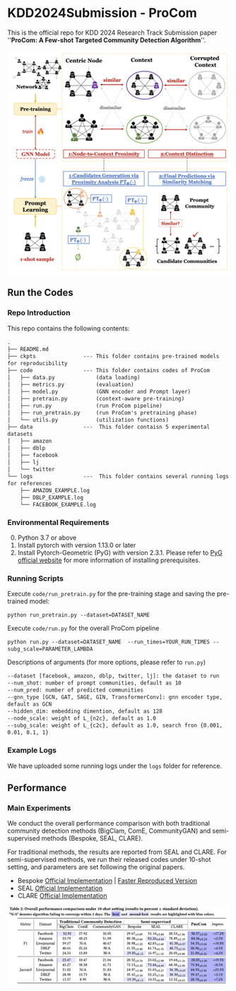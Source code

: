 # KDD2024Submission - ProCom

This is the official repo for KDD 2024 Research Track Submission paper ''**ProCom: A Few-shot Targeted Community Detection Algorithm**''.

![model](README.assets/model.jpg)

## Run the Codes

### Repo Introduction
This repo contains the following contents:
```
.
├── README.md
├── ckpts               --- This folder contains pre-trained models for reproducibility 
├── code                --- This folder contains codes of ProCom
│   ├── data.py             (data loading)
│   ├── metrics.py          (evaluation)
│   ├── model.py            (GNN encoder and Prompt layer)
│   ├── pretrain.py         (context-aware pre-training)
│   ├── run.py              (run ProCom pipeline)
│   ├── run_pretrain.py     (run ProCom's pretraining phase)
│   └── utils.py            (utilization functions)
├── data                ---  This folder contaisn 5 experimental datasets
│   ├── amazon
│   ├── dblp
│   ├── facebook
│   ├── lj
│   └── twitter
└── logs                ---  This folder contains several running logs for references
    ├── AMAZON_EXAMPLE.log
    ├── DBLP_EXAMPLE.log
    └── FACEBOOK_EXAMPLE.log

```

### Environmental Requirements

0. Python 3.7 or above
1. Install pytorch with version 1.13.0 or later 
2. Install Pytorch-Geometric (PyG) with version 2.3.1. Please refer to [PyG official website](https://pytorch-geometric.readthedocs.io/en/latest/notes/installation.html) for more information of installing prerequisites.


### Running Scripts

Execute `code/run_pretrain.py` for the pre-training stage and saving the pre-trained model:
```
python run_pretrain.py --dataset=DATASET_NAME 
```

Execute `code/run.py` for the overall ProCom pipeline
```
python run.py --dataset=DATASET_NAME  --run_times=YOUR_RUN_TIMES --subg_scale=PARAMETER_LAMBDA
```

Descriptions of arguments (for more options, please refer to `run.py`)
```
--dataset [facebook, amazon, dblp, twitter, lj]: the dataset to run 
--num_shot: number of prompt communities, default as 10
--num_pred: number of predicted communities
--gnn_type [GCN, GAT, SAGE, GIN, TransformerConv]: gnn encoder type, default as GCN
--hidden_dim: embedding dimention, default as 128
--node_scale: weight of L_{n2c}, default as 1.0
--subg_scale: weight of L_{c2c}, default as 1.0, search fron {0.001, 0.01, 0.1, 1}
```

### Example Logs

We have uploaded some running logs under the `logs` folder for reference.



## Performance 

### Main Experiments

We conduct the overall performance comparison with both traditional community detection methods (BigClam, ComE, CommunityGAN) and semi-supervised methods (Bespoke, SEAL, CLARE).

For traditional methods, the results are reported from SEAL and CLARE. 
For semi-supervised methods, we run their released codes under 10-shot setting, and parameters are set following the original papers. 

* Bespoke [Official Implementation](https://github.com/abaxi/bespoke-icdm18) | [Faster Reproduced Version](https://github.com/yzhang1918/bespoke-sscd)
* SEAL [Official Implementation](https://github.com/yzhang1918/kdd2020seal)
* CLARE [Official Implementation](https://github.com/FDUDSDE/KDD2022CLARE)

![performance](README.assets/performance.jpg)